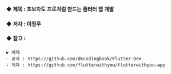 #

#### ◆ 제목 : 초보자도 프로처럼 만드는 플러터 앱 개발

#### ◆ 저자 : 이정주

#### ◆ 참고 :

    ▶ 예제
    - 공식 : https://github.com/decodingbook/Flutter-Dev
    - 저자 : https://github.com/flutterwithyou/flutterwithyou-app
